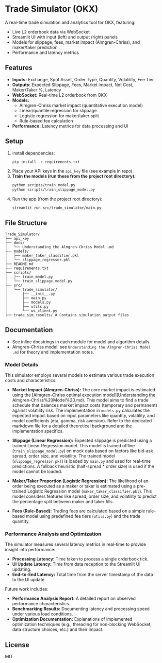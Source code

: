 # Trade Simulator (OKX)

A real-time trade simulation and analytics tool for OKX, featuring:
- Live L2 orderbook data via WebSocket
- Streamlit UI with input (left) and output (right) panels
- Models for slippage, fees, market impact (Almgren-Chriss), and maker/taker prediction
- Performance and latency metrics

## Features
- **Inputs:** Exchange, Spot Asset, Order Type, Quantity, Volatility, Fee Tier
- **Outputs:** Expected Slippage, Fees, Market Impact, Net Cost, Maker/Taker %, Latency
- **WebSocket:** Real-time L2 orderbook from OKX
- **Models:**
  - Almgren-Chriss market impact (quantitative execution model)
  - Linear/quantile regression for slippage
  - Logistic regression for maker/taker split
  - Rule-based fee calculation
- **Performance:** Latency metrics for data processing and UI

## Setup
1. Install dependencies:
   ```bash
   pip install -r requirements.txt
   ```
2. Place your API keys in the `api_key` file (see example in repo).
3. **Train the models (run these from the project root directory):**
   ```bash
   python scripts/train_model.py
   python scripts/train_slippage_model.py
   ```
4. Run the app (from the project root directory):
   ```bash
   streamlit run src/trade_simulator/main.py
   ```

## File Structure

```
Trade_Simulator/
├── api_key
├── docs/
│   └── Understanding the Almgren-Chriss Model .md
├── models/
│   ├── maker_taker_classifier.pkl
│   └── slippage_regressor.pkl
├── README.md
├── requirements.txt
├── scripts/
│   ├── train_model.py
│   └── train_slippage_model.py
├── src/
│   └── trade_simulator/
│       ├── __init__.py
│       ├── main.py
│       ├── models.py
│       ├── utils.py
│       └── ws_client.py
├── trade_sim_results/ # Contains simulation output files
```

## Documentation
- See inline docstrings in each module for model and algorithm details.
- Almgren-Chriss model: see `Understanding the Almgren-Chriss Model .md` for theory and implementation notes.

### Model Details

This simulator employs several models to estimate various trade execution costs and characteristics:

-   **Market Impact (Almgren-Chriss):** The core market impact is estimated using the [Almgren-Chriss optimal execution model](Understanding the Almgren-Chriss%20Model%20.md). This model aims to find a trade schedule that balances market impact costs (temporary and permanent) against volatility risk. The implementation in `models.py` calculates the expected impact based on input parameters like quantity, volatility, and model coefficients (eta, gamma, risk aversion). Refer to the dedicated markdown file for a detailed theoretical background and the implementation specifics.

-   **Slippage (Linear Regression):** Expected slippage is predicted using a trained Linear Regression model. This model is trained offline (`train_slippage_model.py`) on mock data based on factors like bid-ask spread, order size, and volatility. The trained model (`slippage_regressor.pkl`) is loaded by `main.py` and used for real-time predictions. A fallback heuristic (half-spread * order size) is used if the model cannot be loaded.

-   **Maker/Taker Proportion (Logistic Regression):** The likelihood of an order being executed as a maker or taker is estimated using a pre-trained Logistic Regression model (`maker_taker_classifier.pkl`). This model considers features like spread, order size, and volatility to predict the percentage split between maker and taker fills.

-   **Fees (Rule-Based):** Trading fees are calculated based on a simple rule-based model using predefined fee tiers (`utils.py`) and the trade quantity.

### Performance Analysis and Optimization

The simulator measures several latency metrics in real-time to provide insight into performance:

-   **Processing Latency:** Time taken to process a single orderbook tick.
-   **UI Update Latency:** Time from data reception to the Streamlit UI updating.
-   **End-to-End Latency:** Total time from the server timestamp of the data to the UI update.

Future work includes:

-   **Performance Analysis Report:** A detailed report on observed performance characteristics.
-   **Benchmarking Results:** Documenting latency and processing speed under various load conditions.
-   **Optimization Documentation:** Explanations of implemented optimization techniques (e.g., threading for non-blocking WebSocket, data structure choices, etc.) and their impact.

## License
MIT
